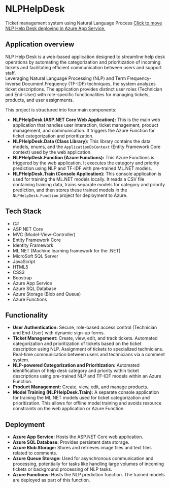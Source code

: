 # NLPHelpDesk

Ticket management system using Natural Language Process 
[Click to move NLP Help Desk deploying in Azure App Service.](https://nlphelpdesk-v-1.azurewebsites.net/) 

## Application overview

NLP Help Desk is a web-based application designed to streamline help desk operations by automating the categorization and prioritization of incoming tickets and facilitating efficient communication between users and support staff.  
Leveraging Natural Language Processing (NLP) and Term Frequency-Inverse Document Frequency (TF-IDF) techniques, the system analyzes ticket descriptions. 
The application provides distinct user roles (Technician and End-User) with role-specific functionalities for managing tickets, products, and user assignments.

This project is structured into four main components:

*   **NLPHelpDesk (ASP.NET Core Web Application):** This is the main web application that handles user interaction, ticket management, product management, and communication. It triggers the Azure Function for ticket categorization and prioritization.
*   **NLPHelpDesk.Data (Class Library):** This library contains the data models, enums, and the `ApplicationDbContext` (Entity Framework Core context) used by the web application.
*   **NLPHelpDesk.Function (Azure Functions):** This Azure Functions is triggered by the web application. It executes the category and priority prediction using NLP and TF-IDF with pre-trained ML.NET models.
*   **NLPHelpDesk.Train (Console Application):** This console application is used for training the ML.NET models locally. It reads a CSV file containing training data, trains separate models for category and priority prediction, and then stores these trained models in the `NLPHelpDesk.Function` project for deployment to Azure.


## Tech Stack

* C#
* ASP.NET Core
* MVC (Model-View-Controller)
* Entity Framework Core
* Identity Framework
* ML.NET (Machine learning framework for the .NET)
* MicroSoft SQL Server
* JavaScript
* HTML5
* CSS3
* Boostrap
* Azure App Service
* Azure SQL Database
* Azure Storage (Blob and Queue)
* Azure Functions

## Functionality

*   **User Authentication:** Secure, role-based access control (Technician and End-User) with dynamic sign-up forms.
*   **Ticket Management:** Create, view, edit, and track tickets. Automated categorization and prioritization of tickets based on the ticket description using NLP. Assignment of tickets to specialized technicians. Real-time communication between users and technicians via a comment system.
*   **NLP-powered Categorization and Prioritization:** Automated identification of help desk category and priority within ticket descriptions using pre-trained NLP and TF-IDF models within an Azure Function.
*   **Product Management:** Create, view, edit, and manage products.
*   **Model Training (NLPHelpDesk.Train):**  A separate console application for training the ML.NET models used for ticket categorization and prioritization. This allows for offline model training and avoids resource constraints on the web application or Azure Function.

## Deployment

*   **Azure App Service:** Hosts the ASP.NET Core web application.
*   **Azure SQL Database:** Provides persistent data storage.
*   **Azure Blob Storage:** Stores and retrieves image files and text files related to comments.
*   **Azure Queue Storage:** Used for asynchronous communication and processing, potentially for tasks like handling large volumes of incoming tickets or background processing of NLP tasks.
*   **Azure Functions:** Hosts the NLP prediction function.  The trained models are deployed as part of this function.
